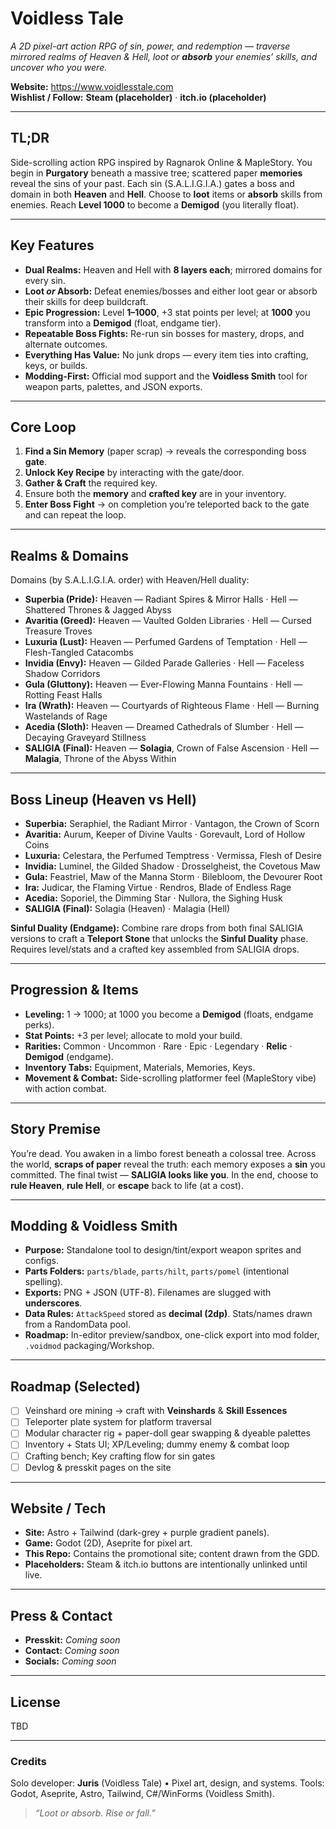 # Voidless Tale

_A 2D pixel-art action RPG of sin, power, and redemption — traverse mirrored realms of Heaven & Hell, loot or **absorb** your enemies’ skills, and uncover who you were._

**Website:** https://www.voidlesstale.com  
**Wishlist / Follow:** **Steam (placeholder)** · **itch.io (placeholder)**

---

## TL;DR
Side-scrolling action RPG inspired by Ragnarok Online & MapleStory. You begin in **Purgatory** beneath a massive tree; scattered paper **memories** reveal the sins of your past. Each sin (S.A.L.I.G.I.A.) gates a boss and domain in both **Heaven** and **Hell**. Choose to **loot** items or **absorb** skills from enemies. Reach **Level 1000** to become a **Demigod** (you literally float).

---

## Key Features
- **Dual Realms:** Heaven and Hell with **8 layers each**; mirrored domains for every sin.  
- **Loot _or_ Absorb:** Defeat enemies/bosses and either loot gear or absorb their skills for deep buildcraft.  
- **Epic Progression:** Level **1–1000**, +3 stat points per level; at **1000** you transform into a **Demigod** (float, endgame tier).  
- **Repeatable Boss Fights:** Re-run sin bosses for mastery, drops, and alternate outcomes.  
- **Everything Has Value:** No junk drops — every item ties into crafting, keys, or builds.  
- **Modding-First:** Official mod support and the **Voidless Smith** tool for weapon parts, palettes, and JSON exports.

---

## Core Loop
1. **Find a Sin Memory** (paper scrap) → reveals the corresponding boss **gate**.  
2. **Unlock Key Recipe** by interacting with the gate/door.  
3. **Gather & Craft** the required key.  
4. Ensure both the **memory** and **crafted key** are in your inventory.  
5. **Enter Boss Fight** → on completion you’re teleported back to the gate and can repeat the loop.

---

## Realms & Domains
Domains (by S.A.L.I.G.I.A. order) with Heaven/Hell duality:

- **Superbia (Pride):** Heaven — Radiant Spires & Mirror Halls · Hell — Shattered Thrones & Jagged Abyss  
- **Avaritia (Greed):** Heaven — Vaulted Golden Libraries · Hell — Cursed Treasure Troves  
- **Luxuria (Lust):** Heaven — Perfumed Gardens of Temptation · Hell — Flesh-Tangled Catacombs  
- **Invidia (Envy):** Heaven — Gilded Parade Galleries · Hell — Faceless Shadow Corridors  
- **Gula (Gluttony):** Heaven — Ever-Flowing Manna Fountains · Hell — Rotting Feast Halls  
- **Ira (Wrath):** Heaven — Courtyards of Righteous Flame · Hell — Burning Wastelands of Rage  
- **Acedia (Sloth):** Heaven — Dreamed Cathedrals of Slumber · Hell — Decaying Graveyard Stillness  
- **SALIGIA (Final):** Heaven — **Solagia**, Crown of False Ascension · Hell — **Malagia**, Throne of the Abyss Within

---

## Boss Lineup (Heaven vs Hell)
- **Superbia:** Seraphiel, the Radiant Mirror · Vantagon, the Crown of Scorn  
- **Avaritia:** Aurum, Keeper of Divine Vaults · Gorevault, Lord of Hollow Coins  
- **Luxuria:** Celestara, the Perfumed Temptress · Vermissa, Flesh of Desire  
- **Invidia:** Luminel, the Gilded Shadow · Drosselgheist, the Covetous Maw  
- **Gula:** Feastriel, Maw of the Manna Storm · Bilebloom, the Devourer Root  
- **Ira:** Judicar, the Flaming Virtue · Rendros, Blade of Endless Rage  
- **Acedia:** Soporiel, the Dimming Star · Nullora, the Sighing Husk  
- **SALIGIA (Final):** Solagia (Heaven) · Malagia (Hell)

**Sinful Duality (Endgame):** Combine rare drops from both final SALIGIA versions to craft a **Teleport Stone** that unlocks the **Sinful Duality** phase. Requires level/stats and a crafted key assembled from SALIGIA drops.

---

## Progression & Items
- **Leveling:** 1 → 1000; at 1000 you become a **Demigod** (floats, endgame perks).  
- **Stat Points:** +3 per level; allocate to mold your build.  
- **Rarities:** Common · Uncommon · Rare · Epic · Legendary · **Relic** · **Demigod** (endgame).  
- **Inventory Tabs:** Equipment, Materials, Memories, Keys.  
- **Movement & Combat:** Side-scrolling platformer feel (MapleStory vibe) with action combat.

---

## Story Premise
You’re dead. You awaken in a limbo forest beneath a colossal tree. Across the world, **scraps of paper** reveal the truth: each memory exposes a **sin** you committed. The final twist — **SALIGIA looks like you**. In the end, choose to **rule Heaven**, **rule Hell**, or **escape** back to life (at a cost).

---

## Modding & **Voidless Smith**
- **Purpose:** Standalone tool to design/tint/export weapon sprites and configs.  
- **Parts Folders:** `parts/blade`, `parts/hilt`, `parts/pomel` (intentional spelling).  
- **Exports:** PNG + JSON (UTF-8). Filenames are slugged with **underscores**.  
- **Data Rules:** `AttackSpeed` stored as **decimal (2dp)**. Stats/names drawn from a RandomData pool.  
- **Roadmap:** In-editor preview/sandbox, one-click export into mod folder, `.voidmod` packaging/Workshop.

---

## Roadmap (Selected)
- [ ] Veinshard ore mining → craft with **Veinshards** & **Skill Essences**  
- [ ] Teleporter plate system for platform traversal  
- [ ] Modular character rig + paper-doll gear swapping & dyeable palettes  
- [ ] Inventory + Stats UI; XP/Leveling; dummy enemy & combat loop  
- [ ] Crafting bench; Key crafting flow for sin gates  
- [ ] Devlog & presskit pages on the site

---

## Website / Tech
- **Site:** Astro + Tailwind (dark-grey + purple gradient panels).  
- **Game:** Godot (2D), Aseprite for pixel art.  
- **This Repo:** Contains the promotional site; content drawn from the GDD.  
- **Placeholders:** Steam & itch.io buttons are intentionally unlinked until live.

---

## Press & Contact
- **Presskit:** _Coming soon_  
- **Contact:** _Coming soon_  
- **Socials:** _Coming soon_

---

## License
TBD

---

### Credits
Solo developer: **Juris** (Voidless Tale) • Pixel art, design, and systems. Tools: Godot, Aseprite, Astro, Tailwind, C#/WinForms (Voidless Smith).

> _“Loot or absorb. Rise or fall.”_
